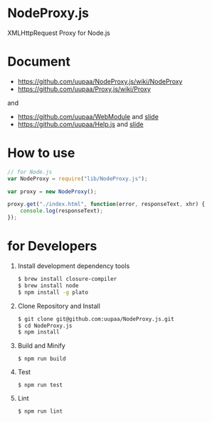 
NodeProxy.js
=========

XMLHttpRequest Proxy for Node.js

# Document

- https://github.com/uupaa/NodeProxy.js/wiki/NodeProxy
- https://github.com/uupaa/Proxy.js/wiki/Proxy

and

- https://github.com/uupaa/WebModule and [slide](http://uupaa.github.io/Slide/slide/WebModule/index.html)
- https://github.com/uupaa/Help.js and [slide](http://uupaa.github.io/Slide/slide/Help.js/index.html)

# How to use

```js
// for Node.js
var NodeProxy = require("lib/NodeProxy.js");

var proxy = new NodeProxy();

proxy.get("./index.html", function(error, responseText, xhr) {
    console.log(responseText);
});
```

# for Developers

1. Install development dependency tools

    ```sh
    $ brew install closure-compiler
    $ brew install node
    $ npm install -g plato
    ```

2. Clone Repository and Install

    ```sh
    $ git clone git@github.com:uupaa/NodeProxy.js.git
    $ cd NodeProxy.js
    $ npm install
    ```

3. Build and Minify

    `$ npm run build`

4. Test

    `$ npm run test`

5. Lint

    `$ npm run lint`

